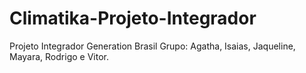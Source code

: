 # Climatika-Projeto-Integrador
 
Projeto Integrador Generation Brasil Grupo: Agatha, Isaias, Jaqueline, Mayara, Rodrigo e Vitor. 
 
 
